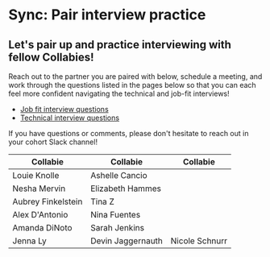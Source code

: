 # Sync: Pair interview practice

## Let's pair up and practice interviewing with fellow Collabies!

Reach out to the partner you are paired with below, schedule a meeting, and work through the questions listed in the pages below so that you can each feel more confident navigating the technical and job-fit interviews!

* [Job fit interview questions](../resources/job-fit-interview-questions.md)
* [Technical interview questions](../resources/technical-interview-questions.md)

If you have questions or comments, please don't hesitate to reach out in your cohort Slack channel!


| Collabie | Collabie | Collabie |
| ---- | ---- | ---- |
| Louie Knolle  | Ashelle Cancio |
| Nesha Mervin  | Elizabeth Hammes  |
| Aubrey Finkelstein  | Tina Z |
| Alex D'Antonio  | Nina Fuentes |
| Amanda DiNoto | Sarah Jenkins |
| Jenna Ly  | Devin Jaggernauth | Nicole Schnurr |

